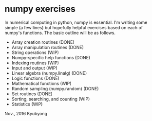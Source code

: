 # numpy exercises

In numerical computing in python, numpy is essential. I'm writing some simple (a few lines) but hopefully helpful exercises based on each of numpy's functions. The basic outline will be as follows.

  * Array creation routines (DONE)
  * Array manipulation routines (DONE)
  * String operations (WIP)
  * Numpy-specific help functions (DONE)
  * Indexing routines (WIP)
  * Input and output (WIP)
  * Linear algebra (numpy.linalg) (DONE)
  * Logic functions (DONE)
  * Mathematical functions (WIP)
  * Random sampling (numpy.random) (DONE)
  * Set routines (DONE)
  * Sorting, searching, and counting (WIP)
  * Statistics (WIP)

Nov., 2016
Kyubyong
